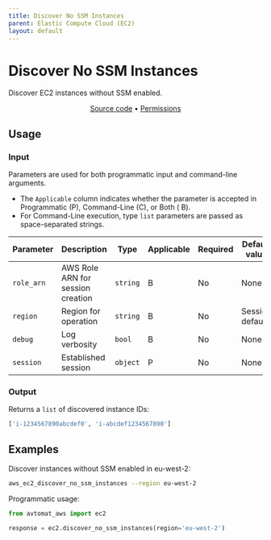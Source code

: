 ```yaml
---
title: Discover No SSM Instances
parent: Elastic Compute Cloud (EC2)
layout: default
---
```


# Discover No SSM Instances

Discover EC2 instances without SSM enabled.

<p align="center">
   <a href="/avtomat_aws/ec2/discover_no_ssm_instances.py">Source code</a> •
   <a href="/permissions/ec2/discover_no_ssm_instances">Permissions</a>
</p>

## Usage

### Input

Parameters are used for both programmatic input and command-line arguments.<br/>

- The `Applicable` column indicates whether the parameter is accepted in Programmatic (P), Command-Line (C), or Both (
  B).<br/>
- For Command-Line execution, type `list` parameters are passed as space-separated strings.

| Parameter  | Description                       | Type     | Applicable | Required | Default value   |
|------------|-----------------------------------|----------|------------|----------|-----------------|
| `role_arn` | AWS Role ARN for session creation | `string` | B          | No       | None            |
| `region`   | Region for operation              | `string` | B          | No       | Session default |
| `debug`    | Log verbosity                     | `bool`   | B          | No       | None            |
| `session`  | Established session               | `object` | P          | No       | None            |

### Output

Returns a `list` of discovered instance IDs:

```python
['i-1234567890abcdef0', 'i-abcdef1234567890']
```

## Examples

Discover instances without SSM enabled in eu-west-2:

```bash
aws_ec2_discover_no_ssm_instances --region eu-west-2
```

Programmatic usage:

```python
from avtomat_aws import ec2

response = ec2.discover_no_ssm_instances(region='eu-west-2')
```